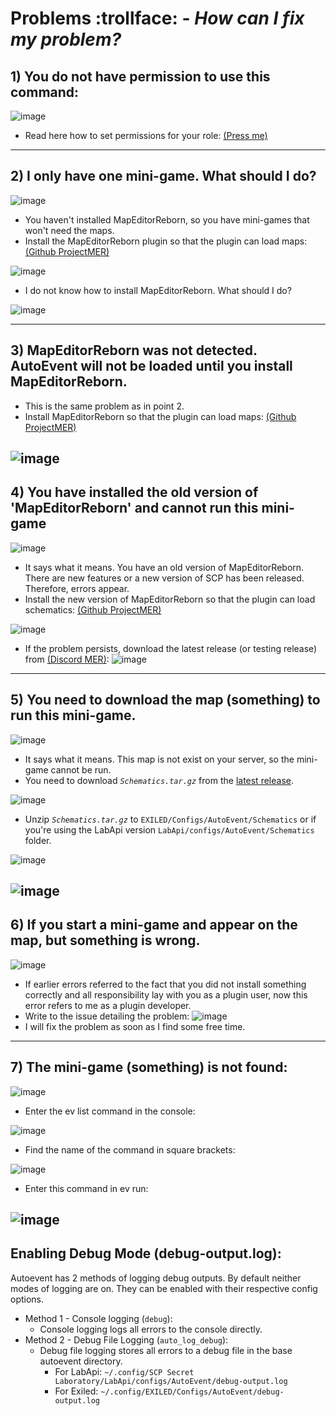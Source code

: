 # Problems :trollface: - *How can I fix my problem?*

## 1) You do not have permission to use this command:

![image](https://github.com/user-attachments/assets/b96bbf64-e981-4f9a-8200-eb1aab1b8014)

- Read here how to set permissions for your
  role: [(Press me)](https://github.com/RisottoMan/AutoEvent/blob/beta14.1-mer/Docs/Installation.md)

---

## 2) I only have one mini-game. What should I do?

![image](https://github.com/user-attachments/assets/c40ac4d8-7753-4627-bf39-d514d53c3b98)

- You haven't installed MapEditorReborn, so you have mini-games that won't need the maps.
- Install the MapEditorReborn plugin so that the plugin can load
  maps: [(Github ProjectMER)](https://github.com/Michal78900/ProjectMER/releases/latest)

![image](https://github.com/user-attachments/assets/0ed636a3-9d08-4034-bc28-150a6646186b)

- I do not know how to install MapEditorReborn. What should I do?

![image](https://github.com/user-attachments/assets/6f292d36-b87c-4ab6-aa49-899e4480ea2b)

---

## 3) MapEditorReborn was not detected. AutoEvent will not be loaded until you install MapEditorReborn.

- This is the same problem as in point 2.
- Install MapEditorReborn so that the plugin can load
  maps: [(Github ProjectMER)](https://github.com/Michal78900/ProjectMER/releases/latest)

![image](https://github.com/user-attachments/assets/b0355d75-31bc-43b8-980d-11d39e8bcc1c)
---

## 4) You have installed the old version of 'MapEditorReborn' and cannot run this mini-game

![image](https://github.com/user-attachments/assets/e66573f4-1899-43a7-9724-01d3c9cd97ec)

- It says what it means. You have an old version of MapEditorReborn. There are new features or a new version of SCP has
  been released. Therefore, errors appear.
- Install the new version of MapEditorReborn so that the plugin can load
  schematics: [(Github ProjectMER)](https://github.com/Michal78900/ProjectMER/releases/latest)

![image](https://github.com/user-attachments/assets/b0355d75-31bc-43b8-980d-11d39e8bcc1c)

- If the problem persists, download the latest release (or testing release)
  from [(Discord MER)](https://discord.gg/JwAfeSd79u):
  ![image](https://github.com/user-attachments/assets/224dbb89-4974-4e9c-bc8b-6df4149dda9f)

---

## 5) You need to download the map (something) to run this mini-game.

![image](https://github.com/user-attachments/assets/1a71fb4f-08b3-4411-a693-25ac9aae26f6)

- It says what it means. This map is not exist on your server, so the mini-game cannot be run.
- You need to download *``Schematics.tar.gz``* from
  the [latest release](https://github.com/RisottoMan/AutoEvent/releases/latest).

![image](https://github.com/user-attachments/assets/469eab25-2f94-4414-87dc-7402a5068aaf)

- Unzip *``Schematics.tar.gz``* to ``EXILED/Configs/AutoEvent/Schematics`` or if you're using the LabApi version ``LabApi/configs/AutoEvent/Schematics`` folder.

![image](https://github.com/user-attachments/assets/1797ee0b-ed3d-42a5-9fea-546bdf8bca12)

![image](https://github.com/user-attachments/assets/02185f33-dbee-4b56-ae6d-73b7910cd0ef)
---

## 6) If you start a mini-game and appear on the map, but something is wrong.

![image](https://github.com/user-attachments/assets/934b43a1-8802-48be-9c95-b84fe25103b9)

- If earlier errors referred to the fact that you did not install something correctly and all responsibility lay with
  you as a plugin user, now this error refers to me as a plugin developer.
- Write to the issue detailing the problem:
  ![image](https://github.com/user-attachments/assets/2a47ffca-c06e-42d1-9516-71d7018abfbd)
- I will fix the problem as soon as I find some free time.

---

## 7) The mini-game (something) is not found:

![image](https://github.com/user-attachments/assets/7c828cec-1c5c-4f50-a4d1-9e22ebd961e7)

- Enter the ev list command in the console:

![image](https://github.com/user-attachments/assets/a25398ca-15d1-452f-b555-7a4ad5522db1)

- Find the name of the command in square brackets:

![image](https://github.com/user-attachments/assets/432b6513-ca13-496c-858a-95a7b2b90866)

- Enter this command in ev run:

![image](https://github.com/user-attachments/assets/fff98a27-b4ac-47e4-8610-a05c3f0f40a6)
---- 

## Enabling Debug Mode (debug-output.log):

Autoevent has 2 methods of logging debug outputs. By default neither modes of logging are on. They can be enabled with
their respective config options.

- Method 1 - Console logging (`debug`):
    - Console logging logs all errors to the console directly.
- Method 2 - Debug File Logging (`auto_log_debug`):
    - Debug file logging stores all errors to a debug file in the base autoevent directory.
        - For LabApi: `~/.config/SCP Secret Laboratory/LabApi/configs/AutoEvent/debug-output.log`
        - For Exiled: `~/.config/EXILED/Configs/AutoEvent/debug-output.log`
